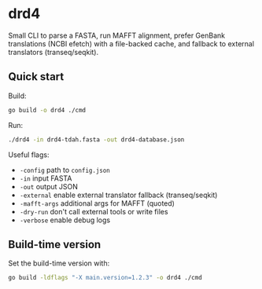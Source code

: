 drd4
====

Small CLI to parse a FASTA, run MAFFT alignment, prefer GenBank translations (NCBI efetch) with a file-backed cache, and fallback to external translators (transeq/seqkit).

Quick start
-----------

Build:

```sh
go build -o drd4 ./cmd
```

Run:

```sh
./drd4 -in drd4-tdah.fasta -out drd4-database.json
```

Useful flags:

- `-config` path to `config.json`
- `-in` input FASTA
- `-out` output JSON
- `-external` enable external translator fallback (transeq/seqkit)
- `-mafft-args` additional args for MAFFT (quoted)
- `-dry-run` don't call external tools or write files
- `-verbose` enable debug logs

Build-time version
------------------
Set the build-time version with:

```sh
go build -ldflags "-X main.version=1.2.3" -o drd4 ./cmd
```
